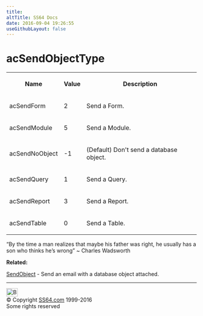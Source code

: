 ```yaml
---
title:
altTitle: SS64 Docs
date: 2016-09-04 19:26:55
useGithubLayout: false
---
```

<!-- #BeginLibraryItem "/Library/head_access.lbi" --><!-- #EndLibraryItem --><h1>acSendObjectType</h1>
<table><tbody><tr><th><p>Name</p></th><th><p>Value</p></th><th><p>Description</p></th></tr>
<tr><td><p>acSendForm</p></td><td><p>2</p></td><td><p>Send a Form.</p></td></tr>
<tr><td><p>acSendModule</p></td><td><p>5</p></td><td><p>Send a Module.</p></td></tr>
<tr><td><p>acSendNoObject</p></td><td><p>-1</p></td><td><p>(Default) Don't send a database object.</p></td></tr>
<tr><td><p>acSendQuery</p></td><td><p>1</p></td><td><p>Send a Query.</p></td></tr>
<tr><td><p>acSendReport</p></td><td><p>3</p></td><td><p>Send a Report.</p></td></tr>
<tr><td><p>acSendTable</p></td><td><p>0</p></td><td><p>Send a Table.</p></td></tr></tbody></table>
<p class="quote">“By the time a man realizes that maybe his father was right, he usually has a son who thinks he’s wrong” ~ Charles Wadsworth
</p><p><b>Related:</b></p>
<p><a href="sendobject.html">SendObject</a> - Send an email with a database object attached.</p><!-- #BeginLibraryItem "/Library/foot_access.lbi" --><p>
<!-- access -->

<hr>
<div id="bl" class="footer"><a href="acsendobjecttype.html#"><img src="../images/top.png" width="30" height="22" alt="Back to the Top"></a></div>
<div id="br" class="footer, tagline">© Copyright <a href="../index.html">SS64.com</a> 1999-2016<br>
Some rights reserved</div><!-- #EndLibraryItem -->

